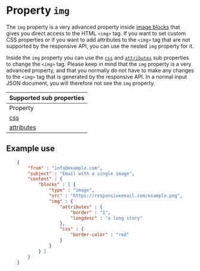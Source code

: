 # Property `img`

The `img` property is a very advanced property inside 
[image blocks](copernica-docs:ResponsiveEmail/json/block-image) that gives you
direct access to the HTML ```<img>``` tag. If you want
to set custom CSS properties or if you want to add attributes to the 
```<img>``` tag that are not supported by the responsive API, you can
use the nested `img` property for it.

Inside the `img` property you can use the 
[`css`](copernica-docs:ResponsiveEmail/json/property-css) and [`attributes`](copernica-docs:ResponsiveEmail/json/property-attributes) sub 
properties to change the ```<img>``` tag. Please keep in mind that
the `img` property is a very advanced property, and that you normally
do not have to make any changes to the ```<img>``` tag that is generated
by the responsive API. In a normal input JSON document, you will therefore
not see the `img` property.

| Supported sub properties |
| --- |
| Property | Value | Description |
| [css](copernica-docs:ResponsiveEmail/json/property-css) | _object_ | Add custom css to the a tag |
| [attributes](copernica-docs:ResponsiveEmail/json/property-attributes) | _object_ | Add custom HTML attributes to the a tag |

## Example use


````json
    {
        "from" : "info@example.com",
        "subject" : "Email with a single image",
        "content" : {
            "blocks" : [ {
                "type" : "image",
                "src" : "https://responsiveemail.com/example.png",
                "img" : {
                    "attributes" : {
                        "border" : "1",
                        "longdesc" : "a long story"
                    },
                    "css" : {
                        "border-color" : "red"
                    }
                }
            } ]
        }
    }
````

